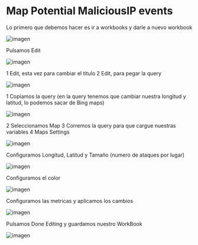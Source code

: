 # Map Potential MaliciousIP events


  Lo primero que debemos hacer es ir a workbooks y darle a nuevo workbook

![imagen](https://user-images.githubusercontent.com/42178316/203550239-3fbd0202-c4e4-46fd-8c30-dd250ce5a7f3.png)

  Pulsamos Edit

![imagen](https://user-images.githubusercontent.com/42178316/203550849-3b04fd49-78d2-47e9-91f7-3e7aa873acbe.png)

  1 Edit, esta vez para cambiar el titulo
  2 Edit, para pegar la query

![imagen](https://user-images.githubusercontent.com/42178316/203552276-e8ee85c7-0d1d-4f0d-bbdf-7d797fd0f3e7.png)

  1 Copiamos la query (en la query tenemos que cambiar nuestra longitud y latitud, lo podemos sacar de Bing maps)

![imagen](https://user-images.githubusercontent.com/42178316/203554987-a19deb10-2600-49d1-9d19-19a6b3fcbf97.png)

  2 Seleccionamos Map
  3 Corremos la query para que cargue nuestras variables
  4 Maps Settings

![imagen](https://user-images.githubusercontent.com/42178316/203553062-30f49cb4-2763-4d23-bf76-46af90336496.png)

  Configuramos Longitud, Latitud y Tamaño (numero de ataques por lugar)

![imagen](https://user-images.githubusercontent.com/42178316/203554008-ed66570f-f4ca-4eed-8481-28e355f2125f.png)

  Configuramos el color

![imagen](https://user-images.githubusercontent.com/42178316/203554139-17aa473b-ad84-4937-8093-761d28af17e2.png)

  Configuramos las metricas y aplicamos los cambios

![imagen](https://user-images.githubusercontent.com/42178316/203554264-319b2703-e1d0-4286-8836-4975e13511c0.png)

  Pulsamos Done Editing y guardamos nuestro WorkBook

![imagen](https://user-images.githubusercontent.com/42178316/203554574-0d06c4f5-5e12-4507-87c5-699411477545.png)


